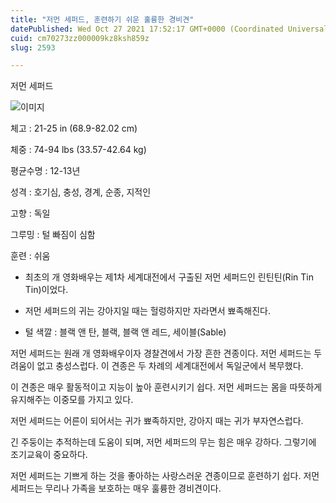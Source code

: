 ```yaml
---
title: "저먼 세퍼드, 훈련하기 쉬운 훌륭한 경비견"
datePublished: Wed Oct 27 2021 17:52:17 GMT+0000 (Coordinated Universal Time)
cuid: cm70273zz000009kz8ksh859z
slug: 2593

---
```



저먼 세퍼드

![이미지](https://cdn.hashnode.com/res/hashnode/image/upload/v1739252775906/ae468864-cf8a-48a5-8f90-8b3aba5e8a89.jpeg)

체고 : 21-25 in (68.9-82.02 cm)

체중 : 74-94 lbs (33.57-42.64 kg)

평균수명 : 12-13년

성격 : 호기심, 충성, 경계, 순종, 지적인

고향 : 독일

그루밍 : 털 빠짐이 심함

훈련 : 쉬움

* 최초의 개 영화배우는 제1차 세계대전에서 구출된 저먼 세퍼드인 린틴틴(Rin Tin Tin)이었다.

* 저먼 세퍼드의 귀는 강아지일 때는 헐렁하지만 자라면서 뾰족해진다.

* 털 색깔 : 블랙 앤 탄, 블랙, 블랙 앤 레드, 세이블(Sable)

저먼 세퍼드는 원래 개 영화배우이자 경찰견에서 가장 흔한 견종이다. 저먼 세퍼드는 두려움이 없고 충성스럽다. 이 견종은 두 차례의 세계대전에서 독일군에서 복무했다.

이 견종은 매우 활동적이고 지능이 높아 훈련시키기 쉽다. 저먼 세퍼드는 몸을 따뜻하게 유지해주는 이중모를 가지고 있다.

저먼 세퍼드는 어른이 되어서는 귀가 뾰족하지만, 강아지 때는 귀가 부자연스럽다.

긴 주둥이는 추적하는데 도움이 되며, 저먼 세퍼드의 무는 힘은 매우 강하다. 그렇기에 조기교육이 중요하다.

저먼 세퍼드는 기쁘게 하는 것을 좋아하는 사랑스러운 견종이므로 훈련하기 쉽다. 저먼 세퍼드는 무리나 가족을 보호하는 매우 훌륭한 경비견이다.